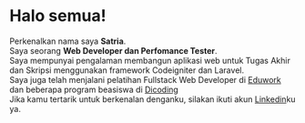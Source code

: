 # Halo semua! 
Perkenalkan nama saya **Satria**.\
Saya seorang **Web Developer dan Perfomance Tester**.\
Saya mempunyai pengalaman membangun aplikasi web untuk Tugas Akhir dan Skripsi menggunakan framework Codeigniter dan Laravel.\
Saya juga telah menjalani pelatihan Fullstack Web Developer di [Eduwork](www.eduwork.id) dan beberapa program beasiswa di [Dicoding](https://www.dicoding.com/academies/my)\
Jika kamu tertarik untuk berkenalan denganku, silakan ikuti akun [Linkedin](https://www.linkedin.com/in/satria-garlan-498155225/)ku ya.
